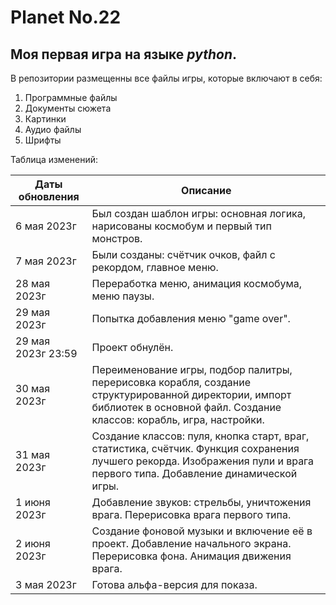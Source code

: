 # Planet No.22

## Моя первая игра на языке _python_.

В репозитории размещенны все файлы игры, которые включают в себя:
1. Программные файлы
2. Документы сюжета
3. Картинки
4. Аудио файлы
5. Шрифты

Таблица изменений:

|Даты обновления|Описание|
|---------------|--------|
|6 мая 2023г|Был создан шаблон игры: основная логика, нарисованы космобум и первый тип монстров.|
|7 мая 2023г|Были созданы: счётчик очков, файл с рекордом, главное меню.|
|28 мая 2023г|Переработка меню, анимация космобума, меню паузы.|
|29 мая 2023г|Попытка добавления меню "game over".|
|29 мая 2023г 23:59|Проект обнулён.|
|30 мая 2023г|Переименование игры, подбор палитры, перерисовка корабля, создание структурированной директории, импорт библиотек в основной файл. Создание классов: корабль, игра, настройки.|
|31 мая 2023г|Создание классов: пуля, кнопка старт, враг, статистика, счётчик. Функция сохранения лучшего рекорда. Изображения пули и врага первого типа. Добавление динамической игры.|
|1 июня 2023г|Добавление звуков: стрельбы, уничтожения врага. Перерисовка врага первого типа.|
|2 июня 2023г|Создание фоновой музыки и включение её в проект. Добавление начального экрана. Перерисовка фона. Анимация движения врага.|
|3 мая 2023г|Готова альфа-версия для показа.|
